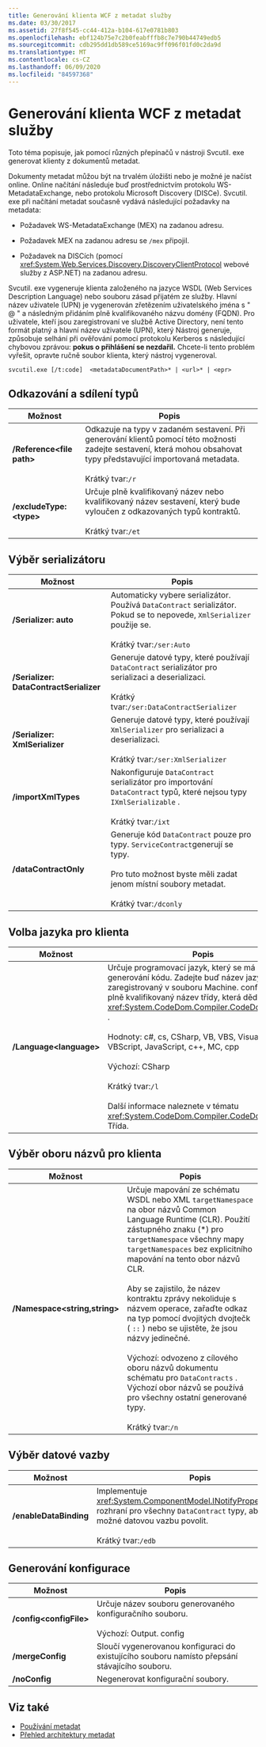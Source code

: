 ```yaml
---
title: Generování klienta WCF z metadat služby
ms.date: 03/30/2017
ms.assetid: 27f8f545-cc44-412a-b104-617e0781b803
ms.openlocfilehash: ebf124b75e7c2b0feabfffb8c7e790b44749edb5
ms.sourcegitcommit: cdb295dd1db589ce5169ac9ff096f01fd0c2da9d
ms.translationtype: MT
ms.contentlocale: cs-CZ
ms.lasthandoff: 06/09/2020
ms.locfileid: "84597368"
---
```

# <a name="generating-a-wcf-client-from-service-metadata"></a>Generování klienta WCF z metadat služby
Toto téma popisuje, jak pomocí různých přepínačů v nástroji Svcutil. exe generovat klienty z dokumentů metadat.  
  
 Dokumenty metadat můžou být na trvalém úložišti nebo je možné je načíst online. Online načítání následuje buď prostřednictvím protokolu WS-MetadataExchange, nebo protokolu Microsoft Discovery (DISCe). Svcutil. exe při načítání metadat současně vydává následující požadavky na metadata:  
  
- Požadavek WS-MetadataExchange (MEX) na zadanou adresu.  
  
- Požadavek MEX na zadanou adresu se `/mex` připojil.  
  
- Požadavek na DISCích (pomocí <xref:System.Web.Services.Discovery.DiscoveryClientProtocol> webové služby z ASP.NET) na zadanou adresu.  
  
 Svcutil. exe vygeneruje klienta založeného na jazyce WSDL (Web Services Description Language) nebo souboru zásad přijatém ze služby. Hlavní název uživatele (UPN) je vygenerován zřetězením uživatelského jména s " \@ " a následným přidáním plně kvalifikovaného názvu domény (FQDN). Pro uživatele, kteří jsou zaregistrovaní ve službě Active Directory, není tento formát platný a hlavní název uživatele (UPN), který Nástroj generuje, způsobuje selhání při ověřování pomocí protokolu Kerberos s následující chybovou zprávou: **pokus o přihlášení se nezdařil.** Chcete-li tento problém vyřešit, opravte ručně soubor klienta, který nástroj vygeneroval.  
  
```console
svcutil.exe [/t:code]  <metadataDocumentPath>* | <url>* | <epr>  
```  
  
## <a name="referencing-and-sharing-types"></a>Odkazování a sdílení typů  
  
|Možnost|Popis|  
|------------|-----------------|  
|**/Reference\<file path>**|Odkazuje na typy v zadaném sestavení. Při generování klientů pomocí této možnosti zadejte sestavení, která mohou obsahovat typy představující importovaná metadata.<br /><br /> Krátký tvar:`/r`|  
|**/excludeType:\<type>**|Určuje plně kvalifikovaný název nebo kvalifikovaný název sestavení, který bude vyloučen z odkazovaných typů kontraktů.<br /><br /> Krátký tvar:`/et`|  
  
## <a name="choosing-a-serializer"></a>Výběr serializátoru  
  
|Možnost|Popis|  
|------------|-----------------|  
|**/Serializer: auto**|Automaticky vybere serializátor. Používá `DataContract` serializátor. Pokud se to nepovede, `XmlSerializer` použije se.<br /><br /> Krátký tvar:`/ser:Auto`|  
|**/Serializer: DataContractSerializer**|Generuje datové typy, které používají `DataContract` serializátor pro serializaci a deserializaci.<br /><br /> Krátký tvar:`/ser:DataContractSerializer`|  
|**/Serializer: XmlSerializer**|Generuje datové typy, které používají `XmlSerializer` pro serializaci a deserializaci.<br /><br /> Krátký tvar:`/ser:XmlSerializer`|  
|**/importXmlTypes**|Nakonfiguruje `DataContract` serializátor pro importování `DataContract` typů, které nejsou typy `IXmlSerializable` .<br /><br /> Krátký tvar:`/ixt`|  
|**/dataContractOnly**|Generuje kód `DataContract` pouze pro typy. `ServiceContract`generují se typy.<br /><br /> Pro tuto možnost byste měli zadat jenom místní soubory metadat.<br /><br /> Krátký tvar:`/dconly`|  
  
## <a name="choosing-a-language-for-the-client"></a>Volba jazyka pro klienta  
  
|Možnost|Popis|  
|------------|-----------------|  
|**/Language\<language>**|Určuje programovací jazyk, který se má použít pro generování kódu. Zadejte buď název jazyka zaregistrovaný v souboru Machine. config, nebo plně kvalifikovaný název třídy, která dědí z <xref:System.CodeDom.Compiler.CodeDomProvider> .<br /><br /> Hodnoty: c#, cs, CSharp, VB, VBS, VisualBasic, VBScript, JavaScript, c++, MC, cpp<br /><br /> Výchozí: CSharp<br /><br /> Krátký tvar:`/l`<br /><br /> Další informace naleznete v tématu <xref:System.CodeDom.Compiler.CodeDomProvider> Třída.|  
  
## <a name="choosing-a-namespace-for-the-client"></a>Výběr oboru názvů pro klienta  
  
|Možnost|Popis|  
|------------|-----------------|  
|**/Namespace\<string,string>**|Určuje mapování ze schématu WSDL nebo XML `targetNamespace` na obor názvů Common Language Runtime (CLR). Použití zástupného znaku (*) pro `targetNamespace` všechny mapy `targetNamespaces` bez explicitního mapování na tento obor názvů CLR.<br /><br /> Aby se zajistilo, že název kontraktu zprávy nekoliduje s názvem operace, zařaďte odkaz na typ pomocí dvojitých dvojtečk ( `::` ) nebo se ujistěte, že jsou názvy jedinečné.<br /><br /> Výchozí: odvozeno z cílového oboru názvů dokumentu schématu pro `DataContracts` . Výchozí obor názvů se používá pro všechny ostatní generované typy.<br /><br /> Krátký tvar:`/n`|  
  
## <a name="choosing-a-data-binding"></a>Výběr datové vazby  
  
|Možnost|Popis|  
|------------|-----------------|  
|**/enableDataBinding**|Implementuje <xref:System.ComponentModel.INotifyPropertyChanged> rozhraní pro všechny `DataContract` typy, aby bylo možné datovou vazbu povolit.<br /><br /> Krátký tvar:`/edb`|  
  
## <a name="generating-configuration"></a>Generování konfigurace  
  
|Možnost|Popis|  
|------------|-----------------|  
|**/config\<configFile>**|Určuje název souboru generovaného konfiguračního souboru.<br /><br /> Výchozí: Output. config|  
|**/mergeConfig**|Sloučí vygenerovanou konfiguraci do existujícího souboru namísto přepsání stávajícího souboru.|  
|**/noConfig**|Negenerovat konfigurační soubory.|  
  
## <a name="see-also"></a>Viz také

- [Používání metadat](using-metadata.md)
- [Přehled architektury metadat](metadata-architecture-overview.md)
